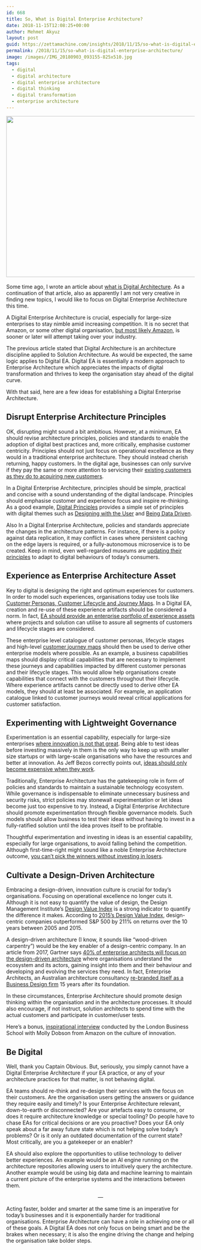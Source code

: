 ```yaml
---
id: 668
title: So, What is Digital Enterprise Architecture?
date: 2018-11-15T12:08:25+00:00
author: Mehmet Akyuz
layout: post
guid: https://zettamachine.com/insights/2018/11/15/so-what-is-digital-enterprise-architecture/
permalink: /2018/11/15/so-what-is-digital-enterprise-architecture/
image: /images//IMG_20180903_093155-825x510.jpg
tags:
  - digital
  - digital architecture
  - digital enterprise architecture
  - digital thinking
  - digital transformation
  - enterprise architecture
---
```

<img class="aligncenter size-full" src="/images/insights/IMG_20180903_093157.jpg" alt="" width="660" height="429" srcset="/images/insights/IMG_20180903_093157.jpg 1200w, IMG_20180903_093157-300x195.jpg 300w, /images/insights/IMG_20180903_093157-768x499.jpg 768w, /images/insights/IMG_20180903_093157-1024x666.jpg 1024w" sizes="(max-width: 660px) 100vw, 660px" data-recalc-dims="1" />

Some time ago, I wrote an article about [what is Digital Architecture](https://www.linkedin.com/pulse/what-digital-architecture-anyway-mehmet-akyuz/). As a continuation of that article, also as apparently I am not very creative in finding new topics, I would like to focus on Digital Enterprise Architecture this time.

A Digital Enterprise Architecture is crucial, especially for large-size enterprises to stay nimble amid increasing competition. It is no secret that Amazon, or some other digital organisation, [but most likely Amazon](https://www.businessinsider.com/amazon-is-killing-these-7-companies-2017-7//?r=AU&IR=T), is sooner or later will attempt taking over your industry.

The previous article stated that Digital Architecture is an architecture discipline applied to Solution Architecture. As would be expected, the same logic applies to Digital EA. Digital EA is essentially a modern approach to Enterprise Architecture which appreciates the impacts of digital transformation and thrives to keep the organisation stay ahead of the digital curve.

With that said, here are a few ideas for establishing a Digital Enterprise Architecture.

## Disrupt Enterprise Architecture Principles

OK, disrupting might sound a bit ambitious. However, at a minimum, EA should revise architecture principles, policies and standards to enable the adoption of digital best practices and, more critically, emphasise customer centricity. Principles should not just focus on operational excellence as they would in a traditional enterprise architecture. They should instead cherish returning, happy customers. In the digital age, businesses can only survive if they pay the same or more attention to servicing their [existing customers as they do to acquiring new customers](http://digitalmarketingmagazine.co.uk/customer-experience/return-on-experience-is-the-new-roi/3315).

In a Digital Enterprise Architecture, principles should be simple, practical and concise with a sound understanding of the digital landscape. Principles should emphasise customer and experience focus and inspire re-thinking. As a good example, [Digital Principles](https://digitalprinciples.org/) provides a simple set of principles with digital themes such as [Designing with the User](https://digitalprinciples.org/principle/design-with-the-user/) and [Being Data Driven](https://digitalprinciples.org/principle/be-data-driven/).

Also In a Digital Enterprise Architecture, policies and standards appreciate the changes in the architecture patterns. For instance, if there is a policy against data replication, it may conflict in cases where persistent caching on the edge layers is required, or a fully-autonomous microservice is to be created. Keep in mind, even well-regarded museums are [updating their principles](https://www.youtube.com/watch?v=Qx_r-dP22Ps) to adapt to digital behaviours of today&#8217;s consumers.

## Experience as Enterprise Architecture Asset

Key to digital is designing the right and optimum experiences for customers. In order to model such experiences, organisations today use tools like [Customer Personas, Customer Lifecycle and Journey Maps](http://beyondthearc.com/blog/2014/customer-experience/improve-customer-experience-with-personas-and-journey-maps#sthash.ynuBiWXk.dpbs). In a Digital EA, creation and re-use of these experience artifacts should be considered a norm. In fact, [EA should provide an enterprise portfolio of experience assets](https://searchcio.techtarget.com/tip/Why-EA-should-take-the-lead-on-improving-customer-experience) where projects and solution can utilise to assure all segments of customers and lifecycle stages are considered.

These enterprise level catalogue of customer personas, lifecycle stages and high-level [customer journey maps](https://www.orbussoftware.com/blog/customer-journey-maps-in-the-ea-space/) should then be used to derive other enterprise models where possible. As an example, a business capabilities maps should display critical capabilities that are necessary to implement these journeys and capabilities impacted by different customer personas and their lifecycle stages. This would allow help organisations create capabilities that connect with the customers throughout their lifecycle. Where experience artifacts cannot be directly used to derive other EA models, they should at least be associated. For example, an application catalogue linked to customer journeys would reveal critical applications for customer satisfaction.

## Experimenting with Lightweight Governance

Experimentation is an essential capability, especially for large-size enterprises [where innovation is not that great](https://www.forbes.com/sites/georgedeeb/2014/01/08/the-five-reasons-big-companies-struggle-with-innovation/#4bd926b62958). Being able to test ideas before investing massively in them is the only way to keep up with smaller size startups or with large-scale organisations who have the resources and better at innovation. As Jeff Bezos correctly points out, [ideas should only become expensive when they work](https://www.cnbc.com/video/2018/09/19/amazons-bezos-says-you-cant-invent-without-experimenting.html).

Traditionally, Enterprise Architecture has the gatekeeping role in form of policies and standards to maintain a sustainable technology ecosystem. While governance is indispensable to eliminate unnecessary business and security risks, strict policies may stonewall experimentation or let ideas become just too expensive to try. Instead, a Digital Enterprise Architecture should promote experimentation through flexible governance models. Such models should allow business to test their ideas without having to invest in a fully-ratified solution until the idea proves itself to be profitable.

Thoughtful experimentation and investing in ideas is an essential capability, especially for large organisations, to avoid falling behind the competition. Although first-time-right might sound like a noble Enterprise Architecture outcome, [you can’t pick the winners without investing in losers](https://thinkgrowth.org/why-cant-nestle-produce-another-nespresso-e2aeb3a5e086).

## Cultivate a Design-Driven Architecture

Embracing a design-driven, innovation culture is crucial for today&#8217;s organisations. Focusing on operational excellence no longer cuts it. Although it is not easy to quantify the value of design, the Design Management Institute&#8217;s [Design Value Index](https://www.dmi.org/page/DesignValue) is a strong indicator to quantify the difference it makes. According to [2015&#8217;s Design Value Index](https://www.dmi.org/page/2015DVIandOTW), design-centric companies outperformed S&P 500 by 211% on returns over the 10 years between 2005 and 2015.

A design-driven architecture (I know, it sounds like &#8220;wood-driven carpentry&#8221;) would be the key enabler of a design-centric company. In an article from 2017, Gartner says [40% of enterprise architects will focus on the design-driven architecture](https://www.gartner.com/smarterwithgartner/the-evolution-of-enterprise-architecture/) where organisations understand the ecosystem and its actors, gaining insight into them and their behaviour and developing and evolving the services they need. In fact, Enterprise Architects, an Australian architecture consultancy [re-branded itself as a Business Design firm](http://www.fromhereon.com/about-us/#our-journey) 15 years after its foundation.

In these circumstances, Enterprise Architecture should promote design thinking within the organisation and in the architecture processes. It should also encourage, if not instruct, solution architects to spend time with the actual customers and participate in customer/user tests.

Here&#8217;s a bonus, [inspirational interview](https://www.youtube.com/watch?v=GNjmCewxyo0) conducted by the London Business School with Molly Dobson from Amazon on the culture of innovation.

## Be Digital

Well, thank you Captain Obvious. But, seriously, you simply cannot have a Digital Enterprise Architecture if your EA practice, or any of your architecture practices for that matter, is not behaving digital.

EA teams should re-think and re-design their services with the focus on their customers. Are the organisation users getting the answers or guidance they require easily and timely? Is your Enterprise Architecture relevant, down-to-earth or disconnected? Are your artefacts easy to consume, or does it require architecture knowledge or special tooling? Do people have to chase EAs for critical decisions or are you proactive? Does your EA only speak about a far away future state which is not helping solve today&#8217;s problems? Or is it only an outdated documentation of the current state? Most critically, are you a gatekeeper or an enabler?

EA should also explore the opportunities to utilise technology to deliver better experiences. An example would be an AI engine running on the architecture repositories allowing users to intuitively query the architecture. Another example would be using big data and machine learning to maintain a current picture of the enterprise systems and the interactions between them.

<p style="text-align: center;">
  &#8212;
</p>

Acting faster, bolder and smarter at the same time is an imperative for today&#8217;s businesses and it is exponentially harder for traditional organisations. Enterprise Architecture can have a role in achieving one or all of these goals. A Digital EA does not only focus on being smart and be the brakes when necessary; it is also the engine driving the change and helping the organisation take bolder steps.